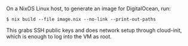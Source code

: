 On a NixOS Linux host, to generate an image for DigitalOcean, run:

```shell
$ nix build --file image.nix --no-link --print-out-paths
```

This grabs SSH public keys and does network setup through cloud-init, which
is enough to log into the VM as root.
